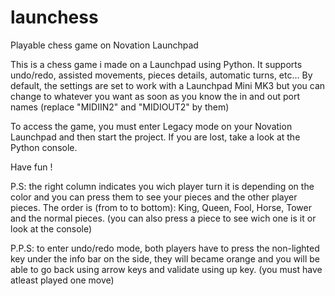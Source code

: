 # launchess
Playable chess game on Novation Launchpad

This is a chess game i made on a Launchpad using Python. It supports undo/redo, assisted movements, pieces details, automatic turns, etc...
By default, the settings are set to work with a Launchpad Mini MK3 but you can change to whatever you want as soon as you know the in and out port names (replace "MIDIIN2" and "MIDIOUT2" by them)

To access the game, you must enter Legacy mode on your Novation Launchpad and then start the project. If you are lost, take a look at the Python console.

Have fun !

P.S: the right column indicates you wich player turn it is depending on the color and you can press them to see your pieces and the other player pieces. The order is (from to to bottom): King, Queen, Fool, Horse, Tower and the normal pieces. (you can also press a piece to see wich one is it or look at the console)

P.P.S: to enter undo/redo mode, both players have to press the non-lighted key under the info bar on the side, they will became orange and you will be able to go back using arrow keys and validate using up key. (you must have atleast played one move)
